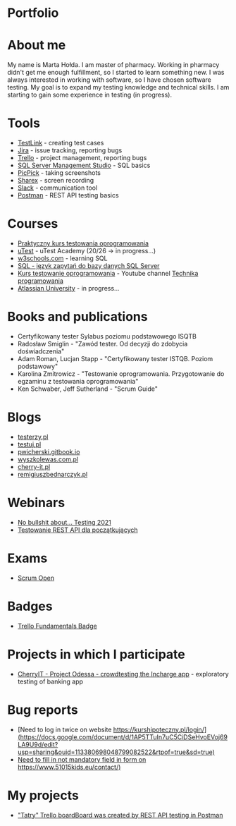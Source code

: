 # Portfolio

# About me
My name is Marta Hołda. I am master of pharmacy. Working in pharmacy didn't get me enough fulfillment, so I started to learn something new. I was always interested in working with software, so I have chosen software testing. My goal is to expand my testing knowledge and technical skills. I am starting to gain some experience in testing (in progress).

# Tools
* [TestLink](https://testlink.org/) - creating test cases
* [Jira](https://www.atlassian.com/software/jira) - issue tracking, reporting bugs
* [Trello](https://trello.com/) - project management, reporting bugs
* [SQL Server Management Studio](https://docs.microsoft.com/en-us/sql/ssms/download-sql-server-management-studio-ssms?view=sql-server-ver15) - SQL basics
* [PicPick](https://picpick.app/pl/) - taking screenshots
* [Sharex](https://getsharex.com/) - screen recording
* [Slack](https://slack.com/) - communication tool
* [Postman](https://www.postman.com/) - REST API testing basics

# Courses
* [Praktyczny kurs testowania oprogramowania](https://www.udemy.com/course/praktyczny-kurs-testowania-oprogramowania/)
* [uTest](utest.com) - uTest Academy (20/26 -> in progress...)
* [w3schools.com](w3schools.com) - learning SQL
* [SQL - język zapytań do bazy danych SQL Server](https://www.udemy.com/course/kurs-sql/learn/lecture/16298586?start=0#overview)
* [Kurs testowanie oprogramowania](https://www.youtube.com/watch?v=IBwa2qqVJ9g&list=PL7NAC-bkGBcG2Nv7NiejNgm43SKR7Leq9) - Youtube channel [Technika programowania](https://www.youtube.com/c/TechnikaProgramowania/featured)
* [Atlassian University](https://www.atlassian.com/university) - in progress...

# Books and publications
* Certyfikowany tester Sylabus poziomu podstawowego ISQTB
* Radosław Smiglin -  "Zawód tester. Od decyzji do zdobycia doświadczenia"
* Adam Roman, Lucjan Stapp - "Certyfikowany tester ISTQB. Poziom podstawowy"
* Karolina Zmitrowicz - "Testowanie oprogramowania. Przygotowanie do egzaminu z testowania oprogramowania"
* Ken Schwaber, Jeff Sutherland - "Scrum Guide"

# Blogs
* [testerzy.pl](testerzy.pl)
* [testuj.pl](testuj.pl)
* [pwicherski.gitbook.io](pwicherski.gitbook.io)
* [wyszkolewas.com.pl](wyszkolewas.com.pl)
* [cherry-it.pl](cherry-it.pl)
* [remigiuszbednarczyk.pl](remigiuszbednarczyk.pl)

# Webinars
* [No bullshit about... Testing 2021](nobullshitabout.com/pelna-agenda-no-bullshit-about-testing-2021)
* [Testowanie REST API dla początkujących](https://www.youtube.com/watch?v=AMVO2jsUfKY&feature=youtu.be)

# Exams
* [Scrum Open](https://www.scrum.org/open-assessments/scrum-open)

# Badges
* [Trello Fundamentals Badge](https://university.atlassian.com/student/award/BU23GGx72T8ppps8jVH1QPU7)

# Projects in which I participate
* [CherryIT - Project Odessa - crowdtesting the Incharge app](https://inchargecard.com/) - exploratory testing of banking app

# Bug reports
* [Need to log in twice on website https://kurshipoteczny.pl/login/](https://docs.google.com/document/d/1AP5TTuIn7uC5CiDSeHvoEVoj69LA9U9d/edit?usp=sharing&ouid=113380698048799082522&rtpof=true&sd=true)
* [Need to fill in not mandatory field in form on https://www.51015kids.eu/contact/)](https://drive.google.com/file/d/10mVIEXbCxCPqEGvWVC1C2W6_BWbefTL-/view?usp=sharing)

# My projects
* ["Tatry" Trello board](https://trello.com/b/qVnxbwvZ/tatry)[Board was created by REST API testing in Postman](https://www.postman.com/collections/7171d175f16b8ef848b8)
